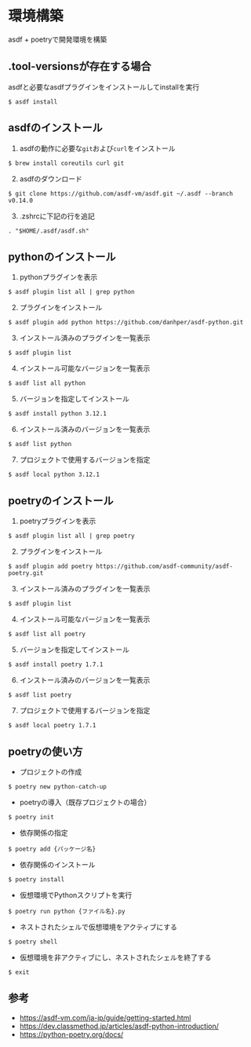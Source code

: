 # 環境構築
asdf + poetryで開発環境を構築

## .tool-versionsが存在する場合
asdfと必要なasdfプラグインをインストールしてinstallを実行
```
$ asdf install
```

## asdfのインストール
1. asdfの動作に必要な`git`および`curl`をインストール
```
$ brew install coreutils curl git
```
2. asdfのダウンロード
```
$ git clone https://github.com/asdf-vm/asdf.git ~/.asdf --branch v0.14.0
```
3. .zshrcに下記の行を追記
```
. "$HOME/.asdf/asdf.sh"
```

## pythonのインストール
1. pythonプラグインを表示
```
$ asdf plugin list all | grep python
```
2. プラグインをインストール
```
$ asdf plugin add python https://github.com/danhper/asdf-python.git
```
3. インストール済みのプラグインを一覧表示
```
$ asdf plugin list
```
4. インストール可能なバージョンを一覧表示
```
$ asdf list all python
```
5. バージョンを指定してインストール
```
$ asdf install python 3.12.1
```
6. インストール済みのバージョンを一覧表示
```
$ asdf list python
```
7. プロジェクトで使用するバージョンを指定
```
$ asdf local python 3.12.1
```

## poetryのインストール
1. poetryプラグインを表示
```
$ asdf plugin list all | grep poetry
```
2. プラグインをインストール
```
$ asdf plugin add poetry https://github.com/asdf-community/asdf-poetry.git
```
3. インストール済みのプラグインを一覧表示
```
$ asdf plugin list
```
4. インストール可能なバージョンを一覧表示
```
$ asdf list all poetry
```
5. バージョンを指定してインストール
```
$ asdf install poetry 1.7.1
```
6. インストール済みのバージョンを一覧表示
```
$ asdf list poetry
```
7. プロジェクトで使用するバージョンを指定
```
$ asdf local poetry 1.7.1
```

## poetryの使い方
-  プロジェクトの作成
```
$ poetry new python-catch-up
```
-  poetryの導入（既存プロジェクトの場合）
```
$ poetry init
```
- 依存関係の指定
```
$ poetry add {パッケージ名}
```
- 依存関係のインストール
```
$ poetry install
```
- 仮想環境でPythonスクリプトを実行
```
$ poetry run python {ファイル名}.py
```
- ネストされたシェルで仮想環境をアクティブにする
```
$ poetry shell
```
- 仮想環境を非アクティブにし、ネストされたシェルを終了する
```
$ exit
```


## 参考
- https://asdf-vm.com/ja-jp/guide/getting-started.html
- https://dev.classmethod.jp/articles/asdf-python-introduction/
- https://python-poetry.org/docs/
